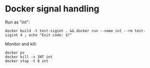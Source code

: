 # Docker signal handling

Run as "int":

    docker build -t test-sigint . && docker run --name int --rm test-sigint 4 ; echo "Exit code: $?"

Monitor and kill:

    docker ps
    docker kill -s INT int
    docker stop -t 8 int
